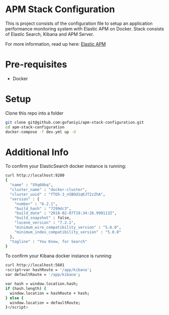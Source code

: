 # APM Stack Configuration
This is project consists of the configuration file to setup an application performance monitoring system with Elastic APM on Docker.
Stack consists of Elastic Search, Kibana and APM Server.

For more information, read up here: [Elastic APM](https://www.elastic.co/solutions/apm)

# Pre-requisites
  - Docker

# Setup
Clone this repo into a folder
```bash
git clone git@github.com:gofaniyi/apm-stack-configuration.git
cd apm-stack-configuration
docker-compose -f dev.yml up -d
```

# Additional Info

To confirm your ElasticSearch docker instance is running:
```bash
curl http://localhost:9200
{
  "name" : "VXq60kq",
  "cluster_name" : "docker-cluster",
  "cluster_uuid" : "fTO5-3_nSBOd1qKJT2zZhA",
  "version" : {
    "number" : "6.2.1",
    "build_hash" : "7299dc3",
    "build_date" : "2018-02-07T19:34:26.990113Z",
    "build_snapshot" : false,
    "lucene_version" : "7.2.1",
    "minimum_wire_compatibility_version" : "5.6.0",
    "minimum_index_compatibility_version" : "5.0.0"
  },
  "tagline" : "You Know, for Search"
}
```

To confirm your Kibana docker instance is running:
```bash
curl http://localhost:5601
<script>var hashRoute = '/app/kibana';
var defaultRoute = '/app/kibana';

var hash = window.location.hash;
if (hash.length) {
  window.location = hashRoute + hash;
} else {
  window.location = defaultRoute;
}</script>
```
